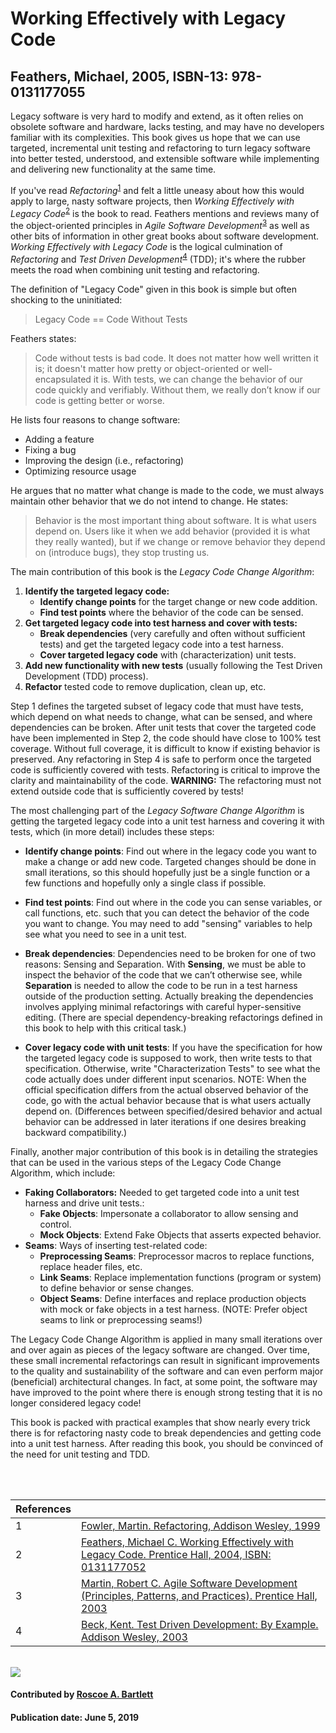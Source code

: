 # Working Effectively with Legacy Code

## Feathers, Michael, 2005, ISBN-13: 978-0131177055

Legacy software is very hard to modify and extend, as it often relies on obsolete software and hardware, lacks testing, and may have no developers familiar with its complexities.
This book gives us hope that we can use targeted, incremental unit testing and refactoring to turn legacy software into better tested, understood, and extensible software while implementing and
delivering new functionality at the same time.

If you've read *Refactoring*<sup>[1]</sup> and felt a little uneasy about how this would apply to large, nasty software projects, then *Working Effectively with Legacy Code*<sup>[2]</sup> is the book to read.
Feathers mentions and reviews many of the object-oriented principles in *Agile Software Development*<sup>[3]</sup> as well as other bits of information in other great books about software development.
*Working Effectively with Legacy Code* is the logical culmination of  *Refactoring* and *Test Driven Development*<sup>[4]</sup> (TDD); it's where the rubber meets the road when combining unit testing and refactoring.

The definition of "Legacy Code" given in this book is simple but often shocking to the uninitiated:

> Legacy Code == Code Without Tests

Feathers states:

> Code without tests is bad code. It does not matter how well written it is; it doesn't matter how pretty or object-oriented or well-encapsulated it is. With tests, we can change the behavior of our code quickly and verifiably. Without them, we really don’t know if our code is getting better or worse.

He lists four reasons to change software:

* Adding a feature
* Fixing a bug
* Improving the design (i.e., refactoring)
* Optimizing resource usage

He argues that no matter what change is made to the code, we must always maintain other behavior that we do not intend to change. He states:

> Behavior is the most important thing about software. It is what users depend on. Users like it when we add behavior (provided it is what they really wanted), but if we change or remove behavior they depend on (introduce bugs), they stop trusting us.

The main contribution of this book is the *Legacy Code Change Algorithm*:

1. **Identify the targeted legacy code:**
    - **Identify change points** for the target change or new code addition.
    - **Find test points** where the behavior of the code can be sensed.
2. **Get targeted legacy code into test harness and cover with tests:**
    - **Break dependencies** (very carefully and often without sufficient tests) and get the targeted legacy code into a test harness.
    - **Cover targeted legacy code** with (characterization) unit tests.
3. **Add new functionality with new tests** (usually following the Test Driven Development (TDD) process).
4. **Refactor** tested code to remove duplication, clean up, etc.

Step 1 defines the targeted subset of legacy code that must have tests, which depend on what needs to change, what can be sensed, and where dependencies can be broken.
After unit tests that cover the targeted code have been implemented in Step 2, the code should have close to 100% test coverage.
Without full coverage, it is difficult to know if existing behavior is preserved.
Any refactoring in Step 4 is safe to perform once the targeted code is sufficiently covered with tests.
Refactoring is critical to improve the clarity and maintainability of the code.
**WARNING:** The refactoring must not extend outside code that is sufficiently covered by tests!

The most challenging part of the *Legacy Software Change Algorithm* is getting the targeted legacy code into a unit test harness and covering it with tests, which (in more detail) includes these steps:

* **Identify change points**: Find out where in the legacy code you want to make a change or add new code.
Targeted changes should be done in small iterations, so this should hopefully just be a single function or a few functions and hopefully only a single class if possible.

* **Find test points**: Find out where in the code you can sense variables, or call functions, etc. such that you can detect the behavior of the code you want to change.
You may need to add "sensing" variables to help see what you need to see in a unit test.

* **Break dependencies**: Dependencies need to be broken for one of two reasons: Sensing and Separation.
With **Sensing**, we must be able to inspect the behavior of the code that we can’t otherwise see, while **Separation** is needed to allow the code to be run in a test harness outside of the production setting.
Actually breaking the dependencies involves applying minimal refactorings with careful hyper-sensitive editing.
(There are special dependency-breaking refactorings defined in this book to help with this critical task.)

* **Cover legacy code with unit tests**: If you have the specification for how the targeted legacy code is supposed to work, then write tests to that specification.
Otherwise, write "Characterization Tests" to see what the code actually does under different input scenarios.
NOTE: When the official specification differs from the actual observed behavior of the code, go with the actual behavior because that is what users actually depend on.
(Differences between specified/desired behavior and actual behavior can be addressed in later iterations if one desires breaking backward compatibility.)

Finally, another major contribution of this book is in detailing the strategies that can be used in the various steps of the Legacy Code Change Algorithm, which include:

* **Faking Collaborators:**  Needed to get targeted code into a unit test harness and drive unit tests.:
  - **Fake Objects**: Impersonate a collaborator to allow sensing and control.
  - **Mock Objects**: Extend Fake Objects that asserts expected behavior.
* **Seams**: Ways of inserting test-related code:
  - **Preprocessing Seams**: Preprocessor macros to replace functions, replace header files, etc.
  - **Link Seams**: Replace implementation functions (program or system) to define behavior or sense changes.
  - **Object Seams**: Define interfaces and replace production objects with mock or fake objects in a test harness. (NOTE: Prefer object seams to link or preprocessing seams!)

The Legacy Code Change Algorithm is applied in many small iterations over and over again as pieces of the legacy software are changed.
Over time, these small incremental refactorings can result in significant improvements to the quality and sustainability of the software and can even perform major (beneficial) architectural changes.
In fact, at some point, the software may have improved to the point where there is enough strong testing that it is no longer considered legacy code!

This book is packed with practical examples that show nearly every trick there is for refactoring nasty code to break dependencies and getting code into a unit test harness.
After reading this book, you should be convinced of the need for unit testing and TDD.

<br>

[1]: #ref1 "Fowler, Martin. Refactoring, Addison Wesley, 1999"
[2]: #ref2 "Feathers, Micheal C. Working Effectively with Legacy Code.  Prentice Hall, 2004"
[3]: #ref3 "Martin, Robert C. Agile Software Development (Principles, Patterns, and Practices). Prentice Hall, 2003"
[4]: #ref4 "Beck, Kent. Test Driven Development: By Example. Addison Wesley, 2003"

<br>


References | &nbsp;
:--- | :---
<a name="ref1"></a>1 | [Fowler, Martin. Refactoring, Addison Wesley, 1999](https://martinfowler.com/books/refactoring.html)
<a name="ref2"></a>2 | [Feathers, Michael C. Working Effectively with Legacy Code.  Prentice Hall, 2004, ISBN: 0131177052](https://www.oreilly.com/library/view/working-effectively-with/0131177052/)
<a name="ref3"></a>3 | [Martin, Robert C. Agile Software Development (Principles, Patterns, and Practices). Prentice Hall, 2003](https://www.pearson.com/us/higher-education/program/Martin-Agile-Software-Development-Principles-Patterns-and-Practices/PGM272869.html)
<a name="ref4"></a>4 | [Beck, Kent. Test Driven Development: By Example. Addison Wesley, 2003](https://www.pearson.com/us/higher-education/program/Beck-Test-Driven-Development-By-Example/PGM206172.html)

<br>


<img src='https://github.com/betterscientificsoftware/images/raw/master/WorkingEffectivelyWithLegacyCode.jpg' class='logo' />

#### Contributed by [Roscoe A. Bartlett](https://github.com/bartlettroscoe)

#### Publication date: June 5, 2019


<!---
Publish: preview
Categories: Development, Planning, Reliability
Topics: refactoring, design, testing
Tags: book
Level: 2
Prerequisites: defaults
Aggregate: none
--->


